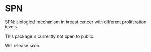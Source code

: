 # SPN
SPN: biological mechanism in breast cancer with different proliferation levels

This package is currently not open to public.

Will release soon.
